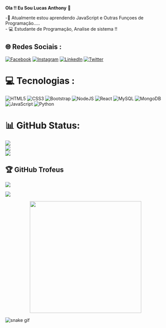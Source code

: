 **Ola !! Eu Sou Lucas Anthony** 👋

 -🌱 Atualmente estou aprendendo JavaScript e Outras Funçoes de Programação.....<br>- 💻 Estudante de Programação, Analise de sistema !!


## 🌐 Redes Sociais :
[![Facebook](https://img.shields.io/badge/Facebook-%231877F2.svg?logo=Facebook&logoColor=white)](https://facebook.com/https://www.facebook.com/lucas.anthony.10/) [![Instagram](https://img.shields.io/badge/Instagram-%23E4405F.svg?logo=Instagram&logoColor=white)](https://instagram.com/https://www.instagram.com/dev_anthonylucas/) [![LinkedIn](https://img.shields.io/badge/LinkedIn-%230077B5.svg?logo=linkedin&logoColor=white)](https://linkedin.com/in/https://www.linkedin.com/in/lucas-anthony-569a76255/) [![Twitter](https://img.shields.io/badge/Twitter-%231DA1F2.svg?logo=Twitter&logoColor=white)](https://twitter.com/https://twitter.com/LucasGasparzim) 

# 💻 Tecnologias :
![HTML5](https://img.shields.io/badge/html5-%23E34F26.svg?style=for-the-badge&logo=html5&logoColor=white) ![CSS3](https://img.shields.io/badge/css3-%231572B6.svg?style=for-the-badge&logo=css3&logoColor=white) ![Bootstrap](https://img.shields.io/badge/bootstrap-%23563D7C.svg?style=for-the-badge&logo=bootstrap&logoColor=white) ![NodeJS](https://img.shields.io/badge/node.js-6DA55F?style=for-the-badge&logo=node.js&logoColor=white) ![React](https://img.shields.io/badge/react-%2320232a.svg?style=for-the-badge&logo=react&logoColor=%2361DAFB) ![MySQL](https://img.shields.io/badge/mysql-%2300f.svg?style=for-the-badge&logo=mysql&logoColor=white) ![MongoDB](https://img.shields.io/badge/MongoDB-%234ea94b.svg?style=for-the-badge&logo=mongodb&logoColor=white) ![JavaScript](https://img.shields.io/badge/javascript-%23323330.svg?style=for-the-badge&logo=javascript&logoColor=%23F7DF1E) ![Python](https://img.shields.io/badge/python-3670A0?style=for-the-badge&logo=python&logoColor=ffdd54)
# 📊 GitHub Status:
![](https://github-readme-stats.vercel.app/api?username=Lucas9259&theme=tokyonight&hide_border=false&include_all_commits=true&count_private=true)<br/>![](https://github-readme-streak-stats.herokuapp.com/?user=Lucas9259&theme=tokyonight&hide_border=false)<br/>![](https://github-readme-stats.vercel.app/api/top-langs/?username=Lucas9259&theme=tokyonight&hide_border=false&include_all_commits=true&count_private=true&layout=compact)

## 🏆 GitHub Trofeus 
![](https://github-profile-trophy.vercel.app/?username=Lucas9259&theme=radical&no-frame=false&no-bg=true&margin-w=4)


[![](https://visitcount.itsvg.in/api?id=Lucas9259&icon=0&color=0)](https://visitcount.itsvg.in)

<!-- Proudly created with GPRM ( https://gprm.itsvg.in ) -->
  
 
  
  <div align="center"> 
<img src=  "https://raw.githubusercontent.com/LuigiGf/LuigiGFReadme2/main/code.gif"width="350px" />
</div>
  
![snake gif](https://github.com/Lucas9259/Lucas9259/blob/output/github-contribution-grid-snake.svg)
  
